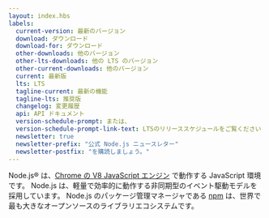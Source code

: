 ```yaml
---
layout: index.hbs
labels:
  current-version: 最新のバージョン
  download: ダウンロード
  download-for: ダウンロード
  other-downloads: 他のバージョン
  other-lts-downloads: 他の LTS のバージョン
  other-current-downloads: 他のバージョン
  current: 最新版
  lts: LTS
  tagline-current: 最新の機能
  tagline-lts: 推奨版
  changelog: 変更履歴
  api: API ドキュメント
  version-schedule-prompt: または、
  version-schedule-prompt-link-text: LTSのリリーススケジュールをご覧ください
  newsletter: true
  newsletter-prefix: "公式 Node.js ニュースレター"
  newsletter-postfix: "を購読しましょう。"
---
```


Node.js® は、[Chrome の V8 JavaScript エンジン](https://developers.google.com/v8/) で動作する JavaScript 環境です。
Node.js は、軽量で効率的に動作する非同期型のイベント駆動モデルを採用しています。 Node.js のパッケージ管理マネージャである [npm](https://www.npmjs.com/) は、世界で最も大きなオープンソースのライブラリエコシステムです。

